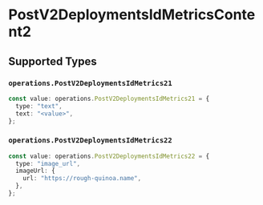 # PostV2DeploymentsIdMetricsContent2


## Supported Types

### `operations.PostV2DeploymentsIdMetrics21`

```typescript
const value: operations.PostV2DeploymentsIdMetrics21 = {
  type: "text",
  text: "<value>",
};
```

### `operations.PostV2DeploymentsIdMetrics22`

```typescript
const value: operations.PostV2DeploymentsIdMetrics22 = {
  type: "image_url",
  imageUrl: {
    url: "https://rough-quinoa.name",
  },
};
```

